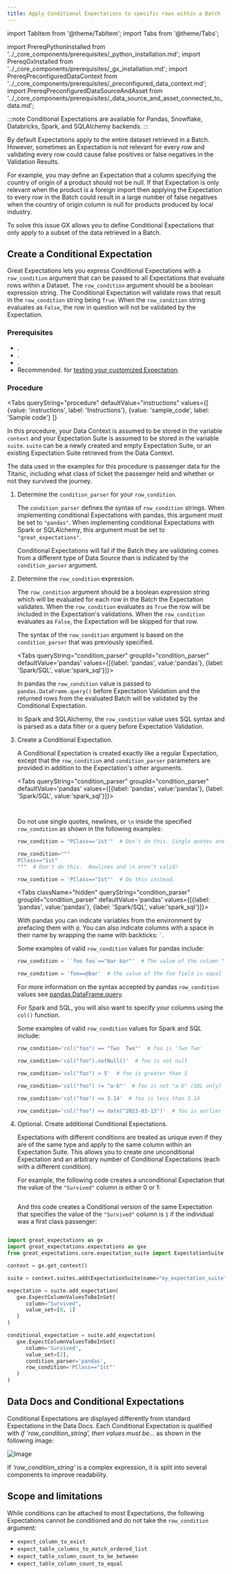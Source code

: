 ```yaml
---
title: Apply Conditional Expectations to specific rows within a Batch
---
```

import TabItem from '@theme/TabItem';
import Tabs from '@theme/Tabs';

import PrereqPythonInstalled from '../_core_components/prerequisites/_python_installation.md';
import PrereqGxInstalled from '../_core_components/prerequisites/_gx_installation.md';
import PrereqPreconfiguredDataContext from '../_core_components/prerequisites/_preconfigured_data_context.md';
import PrereqPreconfiguredDataSourceAndAsset from '../_core_components/prerequisites/_data_source_and_asset_connected_to_data.md';

:::note
Conditional Expectations are available for Pandas, Snowflake, Databricks, Spark, and SQLAlchemy backends.
:::

By default Expectations apply to the entire dataset retrieved in a Batch.  However, sometimes an Expectation is not relevant for every row and validating every row could cause false positives or false negatives in the Validation Results.

For example, you may define an Expectation that a column specifying the country of origin of a product should not be null.  If that Expectation is only relevant when the product is a foreign import then applying the Expectation to every row in the Batch could result in a large number of false negatives when the country of origin column is null for products produced by local industry.

To solve this issue GX allows you to define Conditional Expectations that only apply to a subset of the data retrieved in a Batch.

## Create a Conditional Expectation

Great Expectations lets you express Conditional Expectations with a `row_condition` argument that can be passed to all Expectations that evaluate rows within a Dataset.  The `row_condition` argument should be a boolean expression string.  The Conditional Expectation will validate rows that result in the `row_condition` string being `True`.  When the `row_condition` string evaluates as `False`, the row in question will not be validated by the Expectation.

### Prerequisites

- <PrereqPythonInstalled/>.
- <PrereqGxInstalled/>.
- <PrereqPreconfiguredDataContext/>.
- Recommended. <PrereqPreconfiguredDataSourceAndAsset/> for [testing your customized Expectation](/core/define_expectations/test_an_expectation.md).

### Procedure

<Tabs 
   queryString="procedure"
   defaultValue="instructions"
   values={[
      {value: 'instructions', label: 'Instructions'},
      {value: 'sample_code', label: 'Sample code'}
   ]}
>

<TabItem value="instructions" label="Instructions">

In this procedure, your Data Context is assumed to be stored in the variable `context` and your Expectation Suite is assumed to be stored in the variable `suite`.  `suite` can be a newly created and empty Expectation Suite, or an existing Expectation Suite retrieved from the Data Context.

The data used in the examples for this procedure is passenger data for the Titanic, including what class of ticket the passenger held and whether or not they survived the journey.

1. Determine the `condition_parser` for your `row_condition`.

   The `condition_parser` defines the syntax of `row_condition` strings.  When implementing conditional Expectations with pandas, this argument must be set to `"pandas"`. When implementing conditional Expectations with Spark or SQLAlchemy, this argument must be set to `"great_expectations"`.

   Conditional Expectations will fail if the Batch they are validating comes from a different type of Data Source than is indicated by the `condition_parser` argument.

2. Determine the `row_condition` expression.

   The `row_condition` argument should be a boolean expression string which will be evaluated for each row in the Batch the Expectation validates.  When the `row_condition` evaluates as `True` the row will be included in the Expectation's validations.  When the `row_condition` evaluates as `False`, the Expectation will be skipped for that row.

   The syntax of the `row_condition` argument is based on the `condition_parser` that was previously specified.  

   <Tabs queryString="condition_parser" groupId="condition_parser" defaultValue='pandas' values={[{label: 'pandas', value:'pandas'}, {label: 'Spark/SQL', value:'spark_sql'}]}>
   
   <TabItem value="pandas" label="pandas">
   
      In pandas the `row_condition` value is passed to `pandas.DataFrame.query()` before Expectation Validation and the returned rows from the evaluated Batch will be validated by the Conditional Expectation. 

   </TabItem>

   <TabItem value="spark_sql" label="Spark/SQL">

      In Spark and SQLAlchemy, the `row_condition` value uses SQL syntax and is parsed as a data filter or a query before Expectation Validation.

   </TabItem>

   </Tabs>


3. Create a Conditional Expectation.

   A Conditional Expectation is created exactly like a regular Expectation, except that the `row_condition` and `condition_parser` parameters are provided in addition to the Expectation's other arguments.

   <Tabs queryString="condition_parser" groupId="condition_parser" defaultValue='pandas' values={[{label: 'pandas', value:'pandas'}, {label: 'Spark/SQL', value:'spark_sql'}]}>
   
   <TabItem value="pandas" label="pandas">

      ```python title="Python" name="docs/docusaurus/docs/core/customize_expectations/_examples/expectation_row_conditions.py - pandas example row_condition"
      ```

   </TabItem>

   <TabItem value="spark_sql" label="Spark/SQL">

      ```python title="Python" name="docs/docusaurus/docs/core/customize_expectations/_examples/expectation_row_conditions.py - spark example row_condition"
      ```

   </TabItem>

   </Tabs>

   Do not use single quotes, newlines, or `\n` inside the specified `row_condition` as shown in the following examples:

   ```python title="Python" 
   row_condition = "PClass=='1st'"  # Don't do this. Single quotes aren't valid!
   
   row_condition="""
   PClass=="1st"
   """  # Don't do this.  Newlines and \n aren't valid!
   
   row_condition = 'PClass=="1st"'  # Do this instead.
   ```

   <Tabs className="hidden" queryString="condition_parser" groupId="condition_parser" defaultValue='pandas' values={[{label: 'pandas', value:'pandas'}, {label: 'Spark/SQL', value:'spark_sql'}]}>
   
   <TabItem value="pandas" label="pandas">

      With pandas you can indicate variables from the environment by prefacing them with `@`.  You can also indicate columns with a space in their name by wrapping the name with backticks: `` ` ``.

      Some examples of valid `row_condition` values for pandas include:

      ```python title="Python"
      row_condition = '`foo foo`=="bar bar"'  # The value of the column "foo foo" is "bar bar"
   
      row_condition = 'foo==@bar'  # the value of the foo field is equal to the value of the bar environment variable
      ```

      For more information on the syntax accepted by pandas `row_condition` values see [pandas.DataFrame.query](https://pandas.pydata.org/pandas-docs/stable/reference/api/pandas.DataFrame.query.html).

   </TabItem>

   <TabItem value="spark_sql" label="Spark/SQL">

      For Spark and SQL, you will also want to specify your columns using the `col()` function. 

      Some examples of valid `row_condition` values for Spark and SQL include: 
    
      ```python title="Python"
      row_condition='col("foo") == "Two  Two"'  # foo is 'Two Two'
    
      row_condition='col("foo").notNull()'  # foo is not null
    
      row_condition='col("foo") > 5'  # foo is greater than 5
    
      row_condition='col("foo") != "a-b"'  # foo is not "a-b" (SQL only)
    
      row_condition='col("foo") <= 3.14'  # foo is less than 3.14
    
      row_condition='col("foo") <= date("2023-03-13")'  # foo is earlier than 2023-03-13
    
      ```

   </TabItem>

   </Tabs>

4. Optional. Create additional Conditional Expectations.

   Expectations with different conditions are treated as unique even if they are of the same type and apply to the same column within an Expectation Suite.  This allows you to create one unconditional Expectation and an arbitrary number of Conditional Expectations (each with a different condition).  

   For example, the following code creates a unconditional Expectation that the value of the `"Survived"` column is either 0 or 1:

   ```python title="Python" name="docs/docusaurus/docs/core/customize_expectations/_examples/expectation_row_conditions.py - example unconditional Expectation"
   ```

   And this code creates a Conditional version of the same Expectation that specifies the value of the `"Survived"` column is `1` if the individual was a first class passenger:

   ```python title="Python" name="docs/docusaurus/docs/core/customize_expectations/_examples/expectation_row_conditions.py - example conditional Expectation"
   ```


</TabItem>

<TabItem value="sample_code" label="Sample code">

```python title="Python"
import great_expectations as gx
import great_expectations.expectations as gxe
from great_expectations.core.expectation_suite import ExpectationSuite

context = gx.get_context()

suite = context.suites.add(ExpectationSuite(name="my_expectation_suite"))

expectation = suite.add_expectation(
   gxe.ExpectColumnValuesToBeInSet(
      column="Survived",
      value_set=[0, 1]
   )
)

conditional_expectation = suite.add_expectation(
   gxe.ExpectColumnValuesToBeInSet(
      column='Survived',
      value_set=[1],
      condition_parser='pandas',
      row_condition='PClass=="1st"'
   )
)
```

</TabItem>

</Tabs>

## Data Docs and Conditional Expectations

Conditional Expectations are displayed differently from standard Expectations in the Data Docs. Each Conditional Expectation is qualified with *if 'row_condition_string', then values must be...* as shown in the following image:

![Image](/docs/oss/images/conditional_data_docs_screenshot.png)

If *'row_condition_string'* is a complex expression, it is split into several components to improve readability.

## Scope and limitations

While conditions can be attached to most Expectations, the following Expectations cannot be conditioned and do not take the `row_condition` argument:

* `expect_column_to_exist`
* `expect_table_columns_to_match_ordered_list`
* `expect_table_column_count_to_be_between`
* `expect_table_column_count_to_equal`


